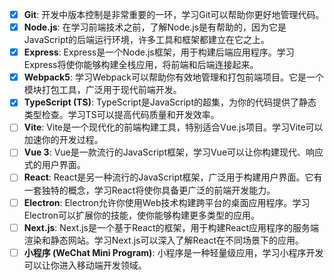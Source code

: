 - [x] **Git**: 开发中版本控制是非常重要的一环，学习Git可以帮助你更好地管理代码。
- [x] **Node.js**: 在学习前端技术之前，了解Node.js是有帮助的，因为它是JavaScript的后端运行环境，许多工具和框架都建立在它之上。
- [x] **Express**: Express是一个Node.js框架，用于构建后端应用程序。学习Express将使你能够构建全栈应用，将前端和后端连接起来。
- [x] **Webpack5**: 学习Webpack可以帮助你有效地管理和打包前端项目。它是一个模块打包工具，广泛用于现代前端开发。
- [x] **TypeScript (TS)**: TypeScript是JavaScript的超集，为你的代码提供了静态类型检查。学习TS可以提高代码质量和开发效率。
- [ ] **Vite**: Vite是一个现代化的前端构建工具，特别适合Vue.js项目。学习Vite可以加速你的开发过程。
- [ ] **Vue 3**: Vue是一款流行的JavaScript框架，学习Vue可以让你构建现代、响应式的用户界面。
- [ ] **React**: React是另一种流行的JavaScript框架，广泛用于构建用户界面。它有一套独特的概念，学习React将使你具备更广泛的前端开发能力。
- [ ] **Electron**: Electron允许你使用Web技术构建跨平台的桌面应用程序。学习Electron可以扩展你的技能，使你能够构建更多类型的应用。
- [ ] **Next.js**: Next.js是一个基于React的框架，用于构建React应用程序的服务端渲染和静态网站。学习Next.js可以深入了解React在不同场景下的应用。
- [ ] **小程序 (WeChat Mini Program)**: 小程序是一种轻量级应用，学习小程序开发可以让你进入移动端开发领域。